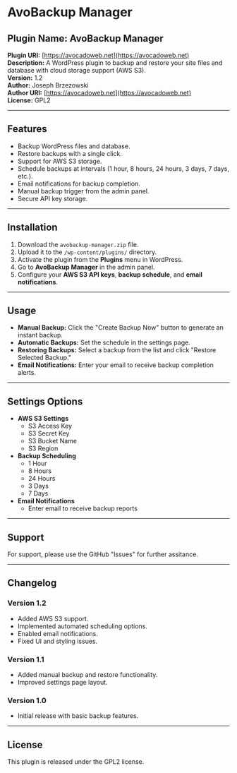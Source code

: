 # AvoBackup Manager

## Plugin Name: AvoBackup Manager
**Plugin URI:** [https://avocadoweb.net](https://avocadoweb.net)  
**Description:** A WordPress plugin to backup and restore your site files and database with cloud storage support (AWS S3).  
**Version:** 1.2  
**Author:** Joseph Brzezowski  
**Author URI:** [https://avocadoweb.net](https://avocadoweb.net)  
**License:** GPL2  

---

## Features
- Backup WordPress files and database.
- Restore backups with a single click.
- Support for AWS S3 storage.
- Schedule backups at intervals (1 hour, 8 hours, 24 hours, 3 days, 7 days, etc.).
- Email notifications for backup completion.
- Manual backup trigger from the admin panel.
- Secure API key storage.

---

## Installation
1. Download the `avobackup-manager.zip` file.
2. Upload it to the `/wp-content/plugins/` directory.
3. Activate the plugin from the **Plugins** menu in WordPress.
4. Go to **AvoBackup Manager** in the admin panel.
5. Configure your **AWS S3 API keys**, **backup schedule**, and **email notifications**.

---

## Usage
- **Manual Backup:** Click the "Create Backup Now" button to generate an instant backup.
- **Automatic Backups:** Set the schedule in the settings page.
- **Restoring Backups:** Select a backup from the list and click "Restore Selected Backup."
- **Email Notifications:** Enter your email to receive backup completion alerts.

---

## Settings Options
- **AWS S3 Settings**
  - S3 Access Key
  - S3 Secret Key
  - S3 Bucket Name
  - S3 Region
- **Backup Scheduling**
  - 1 Hour
  - 8 Hours
  - 24 Hours
  - 3 Days
  - 7 Days
- **Email Notifications**
  - Enter email to receive backup reports

---

## Support
For support, please use the GitHub "Issues" for further assitance.

---

## Changelog
### Version 1.2
- Added AWS S3 support.
- Implemented automated scheduling options.
- Enabled email notifications.
- Fixed UI and styling issues.

### Version 1.1
- Added manual backup and restore functionality.
- Improved settings page layout.

### Version 1.0
- Initial release with basic backup features.

---

## License
This plugin is released under the GPL2 license.
